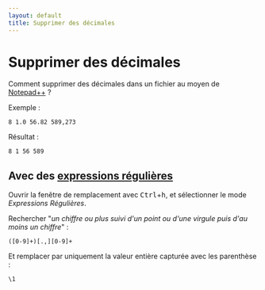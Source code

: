 ```yaml
---
layout: default
title: Supprimer des décimales
---
```

# Supprimer des décimales

Comment supprimer des décimales dans un fichier au moyen de [Notepad++](notepad++.md) ?

Exemple :

    8 1.0 56.82 589,273

Résultat :

    8 1 56 589

## Avec des [expressions régulières](expressions-regulieres.md)

Ouvrir la fenêtre de remplacement avec <kbd>Ctrl</kbd>+<kbd>h</kbd>, et sélectionner le mode *Expressions Régulières*.

Rechercher "*un chiffre ou plus suivi d'un point ou d'une virgule puis d'au moins un chiffre*" :

```regex
([0-9]+)[.,][0-9]+
```

Et remplacer par uniquement la valeur entière capturée avec les parenthèse : 

```regex
\1
```
